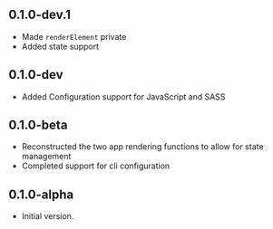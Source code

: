 ## 0.1.0-dev.1
- Made `renderElement` private
- Added state support

## 0.1.0-dev
- Added Configuration support for JavaScript and SASS

## 0.1.0-beta

- Reconstructed the two app rendering functions to allow for state management
- Completed support for cli configuration

## 0.1.0-alpha

- Initial version.
